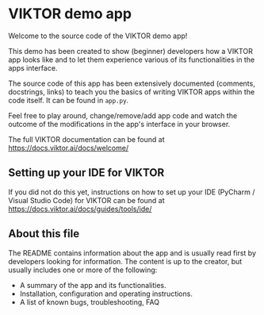 # VIKTOR demo app
Welcome to the source code of the VIKTOR demo app!

This demo has been created to show (beginner) developers how a VIKTOR app looks like and to let them experience various 
of its functionalities in the apps interface.

The source code of this app has been extensively documented (comments, docstrings, links) to teach you the basics of 
writing VIKTOR apps within the code itself. It can be found in `app.py`.

Feel free to play around, change/remove/add app code and watch the outcome of the modifications in the app's interface 
in your browser.

The full VIKTOR documentation can be found at <https://docs.viktor.ai/docs/welcome/>

## Setting up your IDE for VIKTOR
If you did not do this yet, instructions on how to set up your IDE (PyCharm / Visual Studio Code) for VIKTOR can be 
found at <https://docs.viktor.ai/docs/guides/tools/ide/>

## About this file
The README contains information about the app and is usually read first by developers looking for information. The 
content is up to the creator, but usually includes one or more of the following:

- A summary of the app and its functionalities.
- Installation, configuration and operating instructions.
- A list of known bugs, troubleshooting, FAQ
